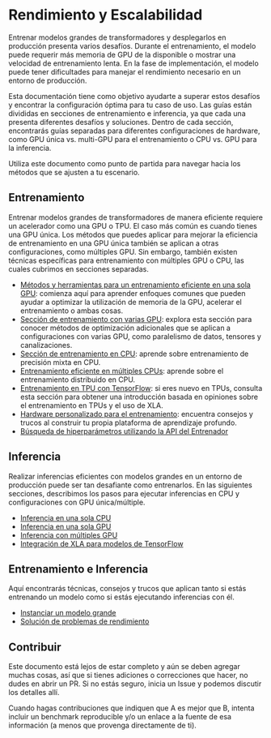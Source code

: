 <!---
Copyright 2021 The HuggingFace Team. All rights reserved.

Licensed under the Apache License, Version 2.0 (the "License");
you may not use this file except in compliance with the License.
You may obtain a copy of the License at

    http://www.apache.org/licenses/LICENSE-2.0

Unless required by applicable law or agreed to in writing, software
distributed under the License is distributed on an "AS IS" BASIS,
WITHOUT WARRANTIES OR CONDITIONS OF ANY KIND, either express or implied.
See the License for the specific language governing permissions and
limitations under the License.

⚠️ Note that this file is in Markdown but contain specific syntax for our doc-builder (similar to MDX) that may not be
rendered properly in your Markdown viewer.

-->

# Rendimiento y Escalabilidad

Entrenar modelos grandes de transformadores y desplegarlos en producción presenta varios desafíos. Durante el entrenamiento, el modelo puede requerir más memoria de GPU de la disponible o mostrar una velocidad de entrenamiento lenta. En la fase de implementación, el modelo puede tener dificultades para manejar el rendimiento necesario en un entorno de producción.

Esta documentación tiene como objetivo ayudarte a superar estos desafíos y encontrar la configuración óptima para tu caso de uso. Las guías están divididas en secciones de entrenamiento e inferencia, ya que cada una presenta diferentes desafíos y soluciones. Dentro de cada sección, encontrarás guías separadas para diferentes configuraciones de hardware, como GPU única vs. multi-GPU para el entrenamiento o CPU vs. GPU para la inferencia.

Utiliza este documento como punto de partida para navegar hacia los métodos que se ajusten a tu escenario.

## Entrenamiento

Entrenar modelos grandes de transformadores de manera eficiente requiere un acelerador como una GPU o TPU. El caso más común es cuando tienes una GPU única. Los métodos que puedes aplicar para mejorar la eficiencia de entrenamiento en una GPU única también se aplican a otras configuraciones, como múltiples GPU. Sin embargo, también existen técnicas específicas para entrenamiento con múltiples GPU o CPU, las cuales cubrimos en secciones separadas.

* [Métodos y herramientas para un entrenamiento eficiente en una sola GPU](https://hf-mirror.com/docs/transformers/perf_train_gpu_one): comienza aquí para aprender enfoques comunes que pueden ayudar a optimizar la utilización de memoria de la GPU, acelerar el entrenamiento o ambas cosas.
* [Sección de entrenamiento con varias GPU](https://hf-mirror.com/docs/transformers/perf_train_gpu_many): explora esta sección para conocer métodos de optimización adicionales que se aplican a configuraciones con varias GPU, como paralelismo de datos, tensores y canalizaciones.
* [Sección de entrenamiento en CPU](https://hf-mirror.com/docs/transformers/perf_train_cpu): aprende sobre entrenamiento de precisión mixta en CPU.
* [Entrenamiento eficiente en múltiples CPUs](https://hf-mirror.com/docs/transformers/perf_train_cpu_many): aprende sobre el entrenamiento distribuido en CPU.
* [Entrenamiento en TPU con TensorFlow](https://hf-mirror.com/docs/transformers/perf_train_tpu_tf): si eres nuevo en TPUs, consulta esta sección para obtener una introducción basada en opiniones sobre el entrenamiento en TPUs y el uso de XLA.
* [Hardware personalizado para el entrenamiento](https://hf-mirror.com/docs/transformers/perf_hardware): encuentra consejos y trucos al construir tu propia plataforma de aprendizaje profundo.
* [Búsqueda de hiperparámetros utilizando la API del Entrenador](https://hf-mirror.com/docs/transformers/hpo_train)

## Inferencia

Realizar inferencias eficientes con modelos grandes en un entorno de producción puede ser tan desafiante como entrenarlos. En las siguientes secciones, describimos los pasos para ejecutar inferencias en CPU y configuraciones con GPU única/múltiple.

* [Inferencia en una sola CPU](https://hf-mirror.com/docs/transformers/perf_infer_cpu)
* [Inferencia en una sola GPU](https://hf-mirror.com/docs/transformers/perf_infer_gpu_one)
* [Inferencia con múltiples GPU](https://hf-mirror.com/docs/transformers/perf_infer_gpu_one)
* [Integración de XLA para modelos de TensorFlow](https://hf-mirror.com/docs/transformers/tf_xla)

## Entrenamiento e Inferencia

Aquí encontrarás técnicas, consejos y trucos que aplican tanto si estás entrenando un modelo como si estás ejecutando inferencias con él.

* [Instanciar un modelo grande](https://hf-mirror.com/docs/transformers/big_models)
* [Solución de problemas de rendimiento](https://hf-mirror.com/docs/transformers/debugging)

## Contribuir

Este documento está lejos de estar completo y aún se deben agregar muchas cosas, así que si tienes adiciones o correcciones que hacer, no dudes en abrir un PR. Si no estás seguro, inicia un Issue y podemos discutir los detalles allí.

Cuando hagas contribuciones que indiquen que A es mejor que B, intenta incluir un benchmark reproducible y/o un enlace a la fuente de esa información (a menos que provenga directamente de ti).
